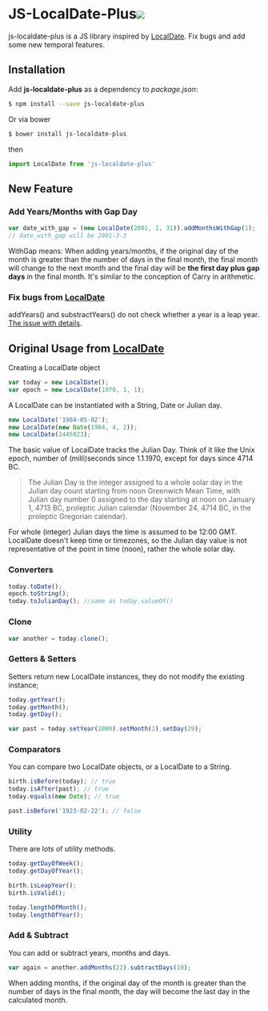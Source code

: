 # JS-LocalDate-Plus![](https://travis-ci.org/LinusLing/js-localdate-plus.svg?branch=master)
js-localdate-plus is a JS library inspired by [LocalDate](https://github.com/knockout-tech/localdate). Fix bugs and add some new temporal features.

## Installation

Add **js-localdate-plus** as a dependency to *package.json*:

```bash
$ npm install --save js-localdate-plus
```

Or via bower

```bash
$ bower install js-localdate-plus
```

then 

```javascript
import LocalDate from 'js-localdate-plus'
```

## New Feature

### Add Years/Months with Gap Day

```javascript
var date_with_gap = (new LocalDate(2001, 1, 31)).addMonthsWithGap(1);
// date_with_gap will be 2001-3-3
```

WithGap means: When adding years/months, if the original day of the month is greater than the number of days in the final month, the final month will change to the next month and the final day will be **the first day plus gap days** in the final month. It's similar to the conception of Carry in arithmetic.

### Fix bugs from [LocalDate](https://github.com/knockout-tech/localdate)

addYears() and substractYears() do not check whether a year is a leap year. [The issue with details](https://github.com/knockout-tech/localdate/issues/1).


## Original Usage from [LocalDate](https://github.com/knockout-tech/localdate)

Creating a LocalDate object

```javascript
var today = new LocalDate();
var epoch = new LocalDate(1970, 1, 1);
```

A LocalDate can be instantiated with a String, Date or Julian day.

```javascript
new LocalDate('1984-05-02');
new LocalDate(new Date(1984, 4, 2));
new LocalDate(2445823);
```

The basic value of LocalDate tracks the Julian Day. Think of it like the Unix epoch, number of (milli)seconds since 1.1.1970, except for days since 4714 BC.

> The Julian Day is the integer assigned to a whole solar day in the Julian day count starting from noon Greenwich Mean Time, with Julian day number 0 assigned to the day starting at noon on January 1, 4713 BC, proleptic Julian calendar (November 24, 4714 BC, in the proleptic Gregorian calendar).

For whole (integer) Julian days the time is assumed to be 12:00 GMT. LocalDate doesn't keep time or timezones, so the Julian day value is not representative of the point in time (noon), rather the whole solar day.

### Converters

```javascript
today.toDate();
epoch.toString();
today.toJulianDay(); //same as today.valueOf()
```

### Clone

```javascript
var another = today.clone();
```

### Getters & Setters

Setters return new LocalDate instances, they do not modify the existing instance;

```javascript
today.getYear();
today.getMonth();
today.getDay();

var past = today.setYear(2000).setMonth(2).setDay(29);
```

### Comparators

You can compare two LocalDate objects, or a LocalDate to a String.

```javascript
birth.isBefore(today); // true
today.isAfter(past); // true
today.equals(new Date); // true

past.isBefore('1923-02-22'); // false
```

### Utility

There are lots of utility methods.

```javascript
today.getDayOfWeek();
today.getDayOfYear();

birth.isLeapYear();
birth.isValid();

today.lengthOfMonth();
today.lengthOfYear();
```

### Add & Subtract

You can add or subtract years, months and days.

```javascript
var again = another.addMonths(22).subtractDays(10);
```

When adding months, if the original day of the month is greater than the number of days in the final month, the day will become the last day in the calculated month.